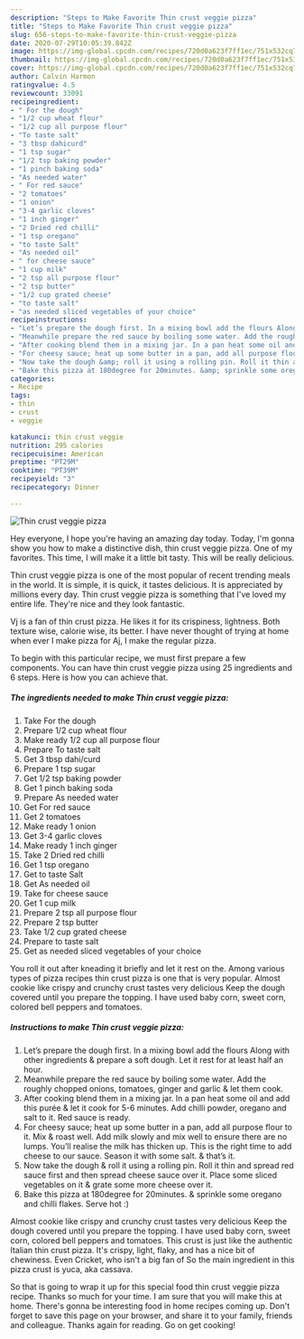 ```yaml
---
description: "Steps to Make Favorite Thin crust veggie pizza"
title: "Steps to Make Favorite Thin crust veggie pizza"
slug: 656-steps-to-make-favorite-thin-crust-veggie-pizza
date: 2020-07-29T10:05:39.842Z
image: https://img-global.cpcdn.com/recipes/720d0a623f7ff1ec/751x532cq70/thin-crust-veggie-pizza-recipe-main-photo.jpg
thumbnail: https://img-global.cpcdn.com/recipes/720d0a623f7ff1ec/751x532cq70/thin-crust-veggie-pizza-recipe-main-photo.jpg
cover: https://img-global.cpcdn.com/recipes/720d0a623f7ff1ec/751x532cq70/thin-crust-veggie-pizza-recipe-main-photo.jpg
author: Calvin Harmon
ratingvalue: 4.5
reviewcount: 33091
recipeingredient:
- " For the dough"
- "1/2 cup wheat flour"
- "1/2 cup all purpose flour"
- "To taste salt"
- "3 tbsp dahicurd"
- "1 tsp sugar"
- "1/2 tsp baking powder"
- "1 pinch baking soda"
- "As needed water"
- " For red sauce"
- "2 tomatoes"
- "1 onion"
- "3-4 garlic cloves"
- "1 inch ginger"
- "2 Dried red chilli"
- "1 tsp oregano"
- "to taste Salt"
- "As needed oil"
- " for cheese sauce"
- "1 cup milk"
- "2 tsp all purpose flour"
- "2 tsp butter"
- "1/2 cup grated cheese"
- "to taste salt"
- "as needed sliced vegetables of your choice"
recipeinstructions:
- "Let’s prepare the dough first. In a mixing bowl add the flours Along with other ingredients &amp; prepare a soft dough. Let it rest for at least half an hour."
- "Meanwhile prepare the red sauce by boiling some water. Add the roughly chopped onions, tomatoes, ginger and garlic &amp; let them cook."
- "After cooking blend them in a mixing jar. In a pan heat some oil and add this purée &amp; let it cook for 5-6 minutes. Add chilli powder, oregano and salt to it. Red sauce is ready."
- "For cheesy sauce; heat up some butter in a pan, add all purpose flour to it. Mix &amp; roast well. Add milk slowly and mix well to ensure there are no lumps. You’ll realise the milk has thicken up. This is the right time to add cheese to our sauce. Season it with some salt. &amp; that’s it."
- "Now take the dough &amp; roll it using a rolling pin. Roll it thin and spread red sauce first and then spread cheese sauce over it. Place some sliced vegetables on it &amp; grate some more cheese over it."
- "Bake this pizza at 180degree for 20minutes. &amp; sprinkle some oregano and chilli flakes. Serve hot :)"
categories:
- Recipe
tags:
- thin
- crust
- veggie

katakunci: thin crust veggie 
nutrition: 295 calories
recipecuisine: American
preptime: "PT29M"
cooktime: "PT39M"
recipeyield: "3"
recipecategory: Dinner

---
```



![Thin crust veggie pizza](https://img-global.cpcdn.com/recipes/720d0a623f7ff1ec/751x532cq70/thin-crust-veggie-pizza-recipe-main-photo.jpg)

Hey everyone, I hope you're having an amazing day today. Today, I'm gonna show you how to make a distinctive dish, thin crust veggie pizza. One of my favorites. This time, I will make it a little bit tasty. This will be really delicious.

Thin crust veggie pizza is one of the most popular of recent trending meals in the world. It is simple, it is quick, it tastes delicious. It is appreciated by millions every day. Thin crust veggie pizza is something that I've loved my entire life. They're nice and they look fantastic.

Vj is a fan of thin crust pizza. He likes it for its crispiness, lightness. Both texture wise, calorie wise, its better. I have never thought of trying at home when ever I make pizza for Aj, I make the regular pizza.


To begin with this particular recipe, we must first prepare a few components. You can have thin crust veggie pizza using 25 ingredients and 6 steps. Here is how you can achieve that.

<!--inarticleads1-->

##### The ingredients needed to make Thin crust veggie pizza:

1. Take  For the dough
1. Prepare 1/2 cup wheat flour
1. Make ready 1/2 cup all purpose flour
1. Prepare To taste salt
1. Get 3 tbsp dahi/curd
1. Prepare 1 tsp sugar
1. Get 1/2 tsp baking powder
1. Get 1 pinch baking soda
1. Prepare As needed water
1. Get  For red sauce
1. Get 2 tomatoes
1. Make ready 1 onion
1. Get 3-4 garlic cloves
1. Make ready 1 inch ginger
1. Take 2 Dried red chilli
1. Get 1 tsp oregano
1. Get to taste Salt
1. Get As needed oil
1. Take  for cheese sauce
1. Get 1 cup milk
1. Prepare 2 tsp all purpose flour
1. Prepare 2 tsp butter
1. Take 1/2 cup grated cheese
1. Prepare to taste salt
1. Get as needed sliced vegetables of your choice


You roll it out after kneading it briefly and let it rest on the. Among various types of pizza recipes thin crust pizza is one that is very popular. Almost cookie like crispy and crunchy crust tastes very delicious Keep the dough covered until you prepare the topping. I have used baby corn, sweet corn, colored bell peppers and tomatoes. 

<!--inarticleads2-->

##### Instructions to make Thin crust veggie pizza:

1. Let’s prepare the dough first. In a mixing bowl add the flours Along with other ingredients &amp; prepare a soft dough. Let it rest for at least half an hour.
1. Meanwhile prepare the red sauce by boiling some water. Add the roughly chopped onions, tomatoes, ginger and garlic &amp; let them cook.
1. After cooking blend them in a mixing jar. In a pan heat some oil and add this purée &amp; let it cook for 5-6 minutes. Add chilli powder, oregano and salt to it. Red sauce is ready.
1. For cheesy sauce; heat up some butter in a pan, add all purpose flour to it. Mix &amp; roast well. Add milk slowly and mix well to ensure there are no lumps. You’ll realise the milk has thicken up. This is the right time to add cheese to our sauce. Season it with some salt. &amp; that’s it.
1. Now take the dough &amp; roll it using a rolling pin. Roll it thin and spread red sauce first and then spread cheese sauce over it. Place some sliced vegetables on it &amp; grate some more cheese over it.
1. Bake this pizza at 180degree for 20minutes. &amp; sprinkle some oregano and chilli flakes. Serve hot :)


Almost cookie like crispy and crunchy crust tastes very delicious Keep the dough covered until you prepare the topping. I have used baby corn, sweet corn, colored bell peppers and tomatoes. This crust is just like the authentic Italian thin crust pizza. It&#39;s crispy, light, flaky, and has a nice bit of chewiness. Even Cricket, who isn&#39;t a big fan of So the main ingredient in this pizza crust is yuca, aka cassava. 

So that is going to wrap it up for this special food thin crust veggie pizza recipe. Thanks so much for your time. I am sure that you will make this at home. There's gonna be interesting food in home recipes coming up. Don't forget to save this page on your browser, and share it to your family, friends and colleague. Thanks again for reading. Go on get cooking!
